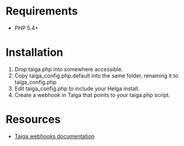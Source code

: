 # Requirements

* PHP 5.4+

# Installation

1. Drop taiga.php into somewhere accessible.
2. Copy taiga_config.php.default into the same folder, renaming it to taiga_config.php
3. Edit taiga_config.php to include your Helga install.
4. Create a webhook in Taiga that points to your taiga.php script.

# Resources

* [Taiga webhooks documentation](http://taigaio.github.io/taiga-doc/dist/webhooks.html)
